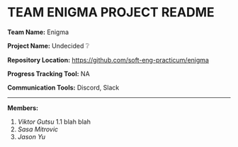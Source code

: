 # TEAM ENIGMA PROJECT README

**Team Name:** Enigma

**Project Name:** Undecided :grey_question:	

**Repository Location:** https://github.com/soft-eng-practicum/enigma

**Progress Tracking Tool:** NA

**Communication Tools:** Discord, Slack

***

**Members:**
1. *Viktor Gutsu*
   1.1 blah blah
2. *Sasa Mitrovic*
3. *Jason Yu*
